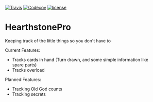 [![Travis](https://img.shields.io/travis/jbzdarkid/HearthstonePro.svg)](https://travis-ci.org/jbzdarkid/HearthstonePro)
[![Codecov](https://img.shields.io/codecov/c/github/jbzdarkid/HearthstonePro.svg)](https://codecov.io/gh/jbzdarkid/HearthstonePro)
[![license](https://img.shields.io/github/license/jbzdarkid/HearthstonePro.svg)](https://github.com/jbzdarkid/HearthstonePro/blob/master/LICENSE)

# HearthstonePro
Keeping track of the little things so you don't have to

Current Features:
- Tracks cards in hand (Turn drawn, and some simple information like spare parts)
- Tracks overload

Planned Features:
- Tracking Old God counts
- Tracking secrets
